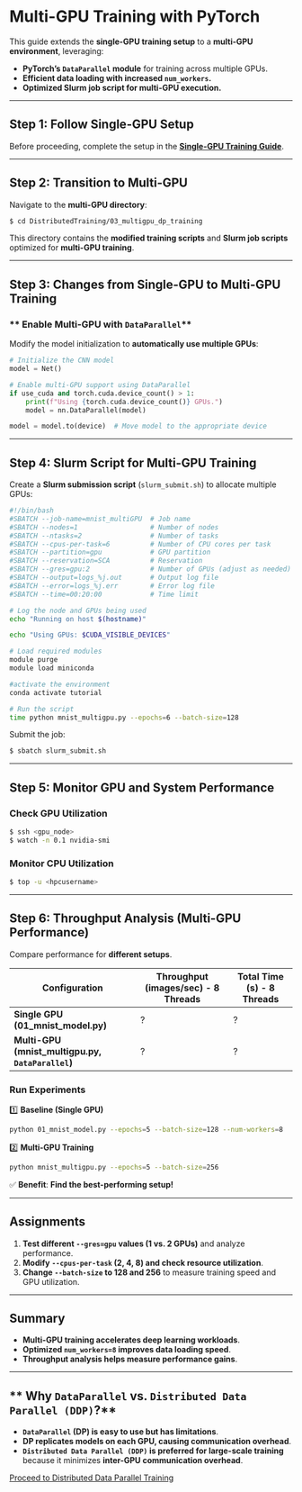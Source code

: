 

# **Multi-GPU Training with PyTorch**
This guide extends the **single-GPU training setup** to a **multi-GPU environment**, leveraging:
- **PyTorch’s `DataParallel` module** for training across multiple GPUs.
- **Efficient data loading with increased `num_workers`.**
- **Optimized Slurm job script for multi-GPU execution.**

---

## **Step 1: Follow Single-GPU Setup**
Before proceeding, complete the setup in the **[Single-GPU Training Guide](../02_singlegpu_training/)**.

---

## **Step 2: Transition to Multi-GPU**
Navigate to the **multi-GPU directory**:
```bash
$ cd DistributedTraining/03_multigpu_dp_training
```
This directory contains the **modified training scripts** and **Slurm job scripts** optimized for **multi-GPU training**.

---

## **Step 3: Changes from Single-GPU to Multi-GPU Training**
### ** Enable Multi-GPU with `DataParallel`**
Modify the model initialization to **automatically use multiple GPUs**:
```python
# Initialize the CNN model
model = Net()

# Enable multi-GPU support using DataParallel
if use_cuda and torch.cuda.device_count() > 1:
    print(f"Using {torch.cuda.device_count()} GPUs.")
    model = nn.DataParallel(model)

model = model.to(device)  # Move model to the appropriate device
```
---

## **Step 4: Slurm Script for Multi-GPU Training**
Create a **Slurm submission script** (`slurm_submit.sh`) to allocate multiple GPUs:

```bash
#!/bin/bash
#SBATCH --job-name=mnist_multiGPU  # Job name
#SBATCH --nodes=1                  # Number of nodes
#SBATCH --ntasks=2                 # Number of tasks
#SBATCH --cpus-per-task=6          # Number of CPU cores per task
#SBATCH --partition=gpu            # GPU partition
#SBATCH --reservation=SCA          # Reservation
#SBATCH --gres=gpu:2               # Number of GPUs (adjust as needed)
#SBATCH --output=logs_%j.out       # Output log file
#SBATCH --error=logs_%j.err        # Error log file
#SBATCH --time=00:20:00            # Time limit

# Log the node and GPUs being used
echo "Running on host $(hostname)"

echo "Using GPUs: $CUDA_VISIBLE_DEVICES"

# Load required modules
module purge
module load miniconda

#activate the environment
conda activate tutorial

# Run the script
time python mnist_multigpu.py --epochs=6 --batch-size=128
```

Submit the job:
```bash
$ sbatch slurm_submit.sh
```

---

## **Step 5: Monitor GPU and System Performance**
### **Check GPU Utilization**
```bash
$ ssh <gpu_node>
$ watch -n 0.1 nvidia-smi
```
### **Monitor CPU Utilization**
```bash
$ top -u <hpcusername>
```

---

## **Step 6: Throughput Analysis (Multi-GPU Performance)**
Compare performance for **different setups**.

| **Configuration** | **Throughput (images/sec) - 8 Threads** | **Total Time (s) - 8 Threads** |
|------------------|---------------------------------|----------------------|
| **Single GPU (01_mnist_model.py)** | ? | ? |
| **Multi-GPU (mnist_multigpu.py, `DataParallel`)** | ? | ? |

### **Run Experiments**
1️⃣ **Baseline (Single GPU)**
```bash
python 01_mnist_model.py --epochs=5 --batch-size=128 --num-workers=8
```
2️⃣ **Multi-GPU Training**
```bash
python mnist_multigpu.py --epochs=5 --batch-size=256
```
✅ **Benefit**: **Find the best-performing setup!**

---

## **Assignments**
1. **Test different `--gres=gpu` values (1 vs. 2 GPUs)** and analyze performance.
2. **Modify `--cpus-per-task` (2, 4, 8) and check resource utilization**.
3. **Change `--batch-size` to 128 and 256** to measure training speed and GPU utilization.

---

## **Summary**
- **Multi-GPU training accelerates deep learning workloads**.
- **Optimized `num_workers=8` improves data loading speed**.
- **Throughput analysis helps measure performance gains**.

---

## ** Why `DataParallel` vs. `Distributed Data Parallel (DDP)`?**
- **`DataParallel` (DP) is easy to use but has limitations**.
- **DP replicates models on each GPU, causing communication overhead**.
- **`Distributed Data Parallel (DDP)` is preferred for large-scale training** because it minimizes **inter-GPU communication overhead**.

[Proceed to Distributed Data Parallel Training](../04_multigpu_ddp_training/)
